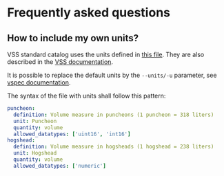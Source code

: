 # Frequently asked questions

## How to include my own units?

VSS standard catalog uses the units defined in [this file](https://github.com/COVESA/vehicle_signal_specification/blob/master/spec/units.yaml).
They are also described in the [VSS documentation](https://github.com/COVESA/vehicle_signal_specification/blob/master/docs-gen/content/rule_set/data_entry/data_units.md).

It is possible to replace the default units by the `--units/-u` parameter, see [vspec documentation](docs/vspec.md).

The syntax of the file with units shall follow this pattern:

```yaml
puncheon:
  definition: Volume measure in puncheons (1 puncheon = 318 liters)
  unit: Puncheon
  quantity: volume
  allowed_datatypes: ['uint16', 'int16']
hogshead:
  definition: Volume measure in hogsheads (1 hogshead = 238 liters)
  unit: Hogshead
  quantity: volume
  allowed_datatypes: ['numeric']
```


